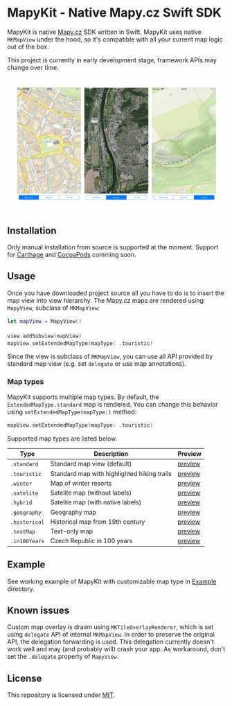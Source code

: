 # MapyKit - Native Mapy.cz Swift SDK

MapyKit is native [Mapy.cz](https://mapy.cz) SDK written in Swift. MapyKit uses native `MKMapView` under the hood, so it's compatible with all your current map logic out of the box.

This project is currently in early development stage, framework APIs may change over time.

<p align="center">
    <img src="Resources/main.jpg" alt="MapyKit example preview">
</p>

## Installation

Only manual installation from source is supported at the moment. Support for [Carthage](https://github.com/Carthage/Carthage) and [CocoaPods](https://cocoapods.org) comming soon.

## Usage

Once you have downloaded project source all you have to do is to insert the map view into view hierarchy. The Mapy.cz maps are rendered using `MapyView`, subclass of `MKMapView`:

```swift
let mapView = MapyView()

view.addSubview(mapView)
mapView.setExtendedMapType(mapType: .touristic)
```

Since the view is subclass of `MKMapView`, you can use all API provided by standard map view (e.g. set `delegate` or use map annotations).

### Map types

MapyKit supports multiple map types. By default, the `ExtendedMapType.standard` map is rendered. You can change this behavior using `setExtendedMapType(mapType:)` method:

```swift
mapView.setExtendedMapType(mapType: .touristic)
```

Supported map types are listed below.

| Type | Description | Preview |
|----|----|----|
| `.standard` | Standard map view (default) | [preview](https://mapy.cz/zakladni) |
| `.touristic` | Standard map with highlighted hiking trails | [preview](https://mapy.cz/turisticka) |
| `.winter` | Map of winter resorts | [preview](https://mapy.cz/zimni) |
| `.satelite` | Satelite map (without labels) | [preview](https://mapy.cz/letecka) |
| `.hybrid` | Satelite map (with native labels) | [preview](https://mapy.cz/letecka) |
| `.geography` | Geography map | [preview](https://mapy.cz/zemepisna) |
| `.historical` | Historical map from 19th century | [preview](https://mapy.cz/19stoleti) |
| `.textMap` | Text-only map | [preview](https://mapy.cz/textova) |
| `.in100Years` | Czech Republic in 100 years | [preview](https://mapy.cz/ceskoza100) |

## Example

See working example of MapyKit with customizable map type in [Example](Example) directory.

## Known issues

Custom map overlay is drawn using `MKTileOverlayRenderer`, which is set using `delegate` API of internal `MKMapView`. In order to preserve the original API, the delegation forwarding is used. This delegation currently doesn't work well and may (and probably will) crash your app. As workaround, don't set the `.delegate` property of `MapyView`.

## License

This repository is licensed under [MIT](LICENSE).

